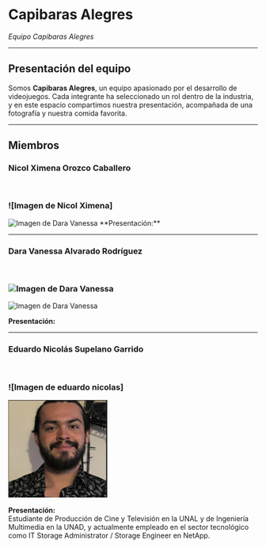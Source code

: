 # Capibaras Alegres

*Equipo Capibaras Alegres*

---

## Presentación del equipo

Somos **Capibaras Alegres**, un equipo apasionado por el desarrollo de videojuegos. Cada integrante ha seleccionado un rol dentro de la industria, y en este espacio compartimos nuestra presentación, acompañada de una fotografía y nuestra comida favorita.

---

## Miembros

### Nicol Ximena Orozco Caballero
<br>

### ![Imagen de Nicol Ximena]
<img src="https://github.com/user-attachments/assets/6a5fd467-f450-42ca-8638-f095a5f7b5f8" alt="Imagen de Dara Vanessa" style="width:200px; height:auto;">
**Presentación:**

---

### Dara Vanessa Alvarado Rodríguez
<br>

### ![Imagen de Dara Vanessa](https://github.com/user-attachments/assets/d8c63c99-f12d-4569-a00e-ab4330a83c80)
<img src="https://github.com/user-attachments/assets/d8c63c99-f12d-4569-a00e-ab4330a83c80" alt="Imagen de Dara Vanessa" style="width:200px; height:auto;">

**Presentación:**

---

### Eduardo Nicolás Supelano Garrido
<br>

### ![Imagen de eduardo nicolas]
<img src="https://github.com/vanessa10r/Capibaras-Alegres/raw/main/Eduardo.supelano/foto%20de%20perfil.png?raw=true" alt="Imagen de Eduardo Nicolás" style="width:200px; height:auto;">
  
**Presentación:**  
Estudiante de Producción de Cine y Televisión en la UNAL y de Ingeniería Multimedia en la UNAD, y actualmente empleado en el sector tecnológico como IT Storage Administrator / Storage Engineer en NetApp.
